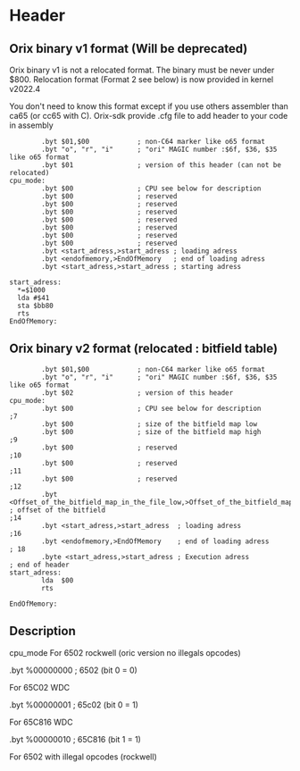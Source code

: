 # Header

## Orix binary v1 format (Will be deprecated)

Orix binary v1 is not a relocated format. The binary must be never under $800. Relocation format (Format 2 see below) is now provided in kernel v2022.4

You don't need to know this format except if you use others assembler than ca65 (or cc65 with C). Orix-sdk provide .cfg file to add header to your code in assembly

``` ca65
        .byt $01,$00            ; non-C64 marker like o65 format
        .byt "o", "r", "i"      ; "ori" MAGIC number :$6f, $36, $35 like o65 format
        .byt $01                ; version of this header (can not be relocated)
cpu_mode:
        .byt $00                ; CPU see below for description
        .byt $00                ; reserved
        .byt $00                ; reserved
        .byt $00                ; reserved
        .byt $00                ; reserved
        .byt $00                ; reserved
        .byt $00                ; reserved
        .byt $00                ; reserved
        .byt <start_adress,>start_adress ; loading adress
        .byt <endofmemory,>EndOfMemory   ; end of loading adress
        .byt <start_adress,>start_adress ; starting adress

start_adress:
  *=$1000
  lda #$41
  sta $bb80
  rts
EndOfMemory:
```

## Orix binary v2 format (relocated : bitfield table)

``` ca65
        .byt $01,$00            ; non-C64 marker like o65 format
        .byt "o", "r", "i"      ; "ori" MAGIC number :$6f, $36, $35 like o65 format
        .byt $02                ; version of this header
cpu_mode:
        .byt $00                ; CPU see below for description
;7
        .byt $00                ; size of the bitfield map low
        .byt $00                ; size of the bitfield map high
;9
        .byt $00                ; reserved
;10
        .byt $00                ; reserved
;11
        .byt $00                ; reserved
;12
        .byt <Offset_of_the_bitfield_map_in_the_file_low,>Offset_of_the_bitfield_map_in_the_file_low  ; offset of the bitfield
;14
        .byt <start_adress,>start_adress  ; loading adress
;16
        .byt <endofmemory,>EndOfMemory    ; end of loading adress
; 18
        .byte <start_adress,>start_adress ; Execution adress
; end of header
start_adress:
        lda  $00
        rts

EndOfMemory:
```

## Description

cpu_mode
  For 6502 rockwell (oric version no illegals opcodes)

.byt %00000000 ; 6502 (bit 0 = 0)

  For 65C02 WDC

.byt %00000001 ; 65c02 (bit 0 = 1)

  For 65C816 WDC

.byt %00000010 ; 65C816 (bit 1 = 1)

  For 6502 with illegal opcodes (rockwell)

